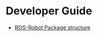 # Developer Guide

- [ROS-Robot Package structure](https://rtw.stoglrobotics.de/master/guidelines/robot_package_structure.html)
